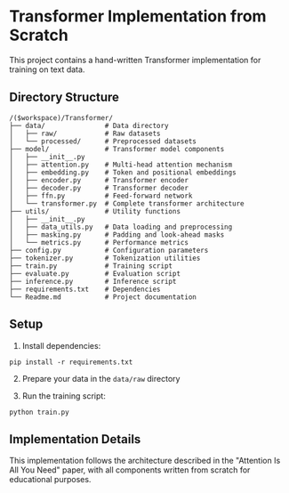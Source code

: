 # Transformer Implementation from Scratch

This project contains a hand-written Transformer implementation for training on text data.

## Directory Structure

```
/($workspace)/Transformer/
├── data/               # Data directory
│   ├── raw/            # Raw datasets
│   └── processed/      # Preprocessed datasets
├── model/              # Transformer model components
│   ├── __init__.py
│   ├── attention.py    # Multi-head attention mechanism
│   ├── embedding.py    # Token and positional embeddings
│   ├── encoder.py      # Transformer encoder
│   ├── decoder.py      # Transformer decoder
│   ├── ffn.py          # Feed-forward network
│   └── transformer.py  # Complete transformer architecture
├── utils/              # Utility functions
│   ├── __init__.py
│   ├── data_utils.py   # Data loading and preprocessing
│   ├── masking.py      # Padding and look-ahead masks
│   └── metrics.py      # Performance metrics
├── config.py           # Configuration parameters
├── tokenizer.py        # Tokenization utilities
├── train.py            # Training script
├── evaluate.py         # Evaluation script
├── inference.py        # Inference script
├── requirements.txt    # Dependencies
└── Readme.md           # Project documentation
```

## Setup

1. Install dependencies:
```
pip install -r requirements.txt
```

2. Prepare your data in the `data/raw` directory

3. Run the training script:
```
python train.py
```

## Implementation Details

This implementation follows the architecture described in the "Attention Is All You Need" paper, with all components written from scratch for educational purposes.
